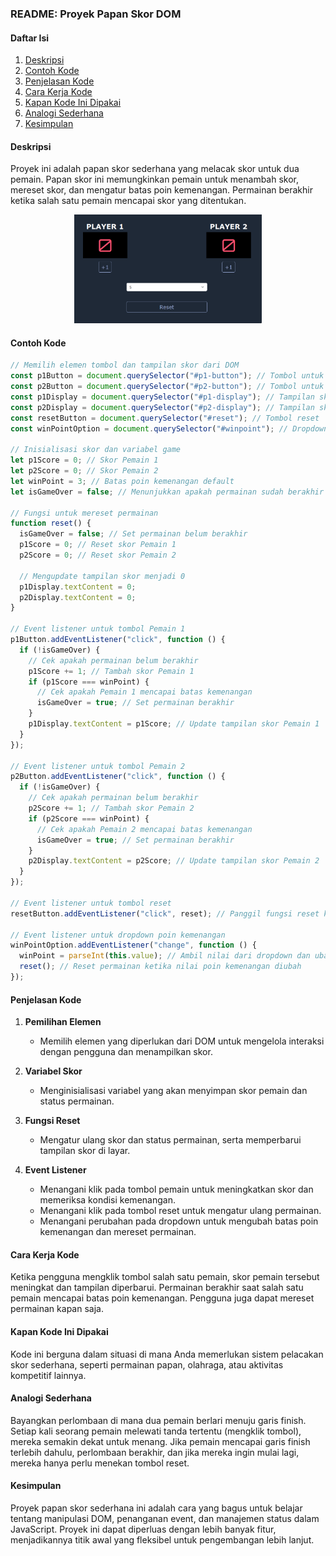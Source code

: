 ### README: Proyek Papan Skor DOM

#### Daftar Isi

1. [Deskripsi](#deskripsi)
2. [Contoh Kode](#contoh-kode)
3. [Penjelasan Kode](#penjelasan-kode)
4. [Cara Kerja Kode](#cara-kerja-kode)
5. [Kapan Kode Ini Dipakai](#kapan-kode-ini-dipakai)
6. [Analogi Sederhana](#analogi-sederhana)
7. [Kesimpulan](#kesimpulan)

#### Deskripsi

Proyek ini adalah papan skor sederhana yang melacak skor untuk dua pemain. Papan skor ini memungkinkan pemain untuk menambah skor, mereset skor, dan mengatur batas poin kemenangan. Permainan berakhir ketika salah satu pemain mencapai skor yang ditentukan.

<p align="center">
    <img src="image.png" alt="Papan Skor" width="300">
</p>

#### Contoh Kode

```javascript
// Memilih elemen tombol dan tampilan skor dari DOM
const p1Button = document.querySelector("#p1-button"); // Tombol untuk Pemain 1
const p2Button = document.querySelector("#p2-button"); // Tombol untuk Pemain 2
const p1Display = document.querySelector("#p1-display"); // Tampilan skor Pemain 1
const p2Display = document.querySelector("#p2-display"); // Tampilan skor Pemain 2
const resetButton = document.querySelector("#reset"); // Tombol reset
const winPointOption = document.querySelector("#winpoint"); // Dropdown untuk memilih poin kemenangan

// Inisialisasi skor dan variabel game
let p1Score = 0; // Skor Pemain 1
let p2Score = 0; // Skor Pemain 2
let winPoint = 3; // Batas poin kemenangan default
let isGameOver = false; // Menunjukkan apakah permainan sudah berakhir

// Fungsi untuk mereset permainan
function reset() {
  isGameOver = false; // Set permainan belum berakhir
  p1Score = 0; // Reset skor Pemain 1
  p2Score = 0; // Reset skor Pemain 2

  // Mengupdate tampilan skor menjadi 0
  p1Display.textContent = 0;
  p2Display.textContent = 0;
}

// Event listener untuk tombol Pemain 1
p1Button.addEventListener("click", function () {
  if (!isGameOver) {
    // Cek apakah permainan belum berakhir
    p1Score += 1; // Tambah skor Pemain 1
    if (p1Score === winPoint) {
      // Cek apakah Pemain 1 mencapai batas kemenangan
      isGameOver = true; // Set permainan berakhir
    }
    p1Display.textContent = p1Score; // Update tampilan skor Pemain 1
  }
});

// Event listener untuk tombol Pemain 2
p2Button.addEventListener("click", function () {
  if (!isGameOver) {
    // Cek apakah permainan belum berakhir
    p2Score += 1; // Tambah skor Pemain 2
    if (p2Score === winPoint) {
      // Cek apakah Pemain 2 mencapai batas kemenangan
      isGameOver = true; // Set permainan berakhir
    }
    p2Display.textContent = p2Score; // Update tampilan skor Pemain 2
  }
});

// Event listener untuk tombol reset
resetButton.addEventListener("click", reset); // Panggil fungsi reset ketika tombol reset diklik

// Event listener untuk dropdown poin kemenangan
winPointOption.addEventListener("change", function () {
  winPoint = parseInt(this.value); // Ambil nilai dari dropdown dan ubah menjadi angka
  reset(); // Reset permainan ketika nilai poin kemenangan diubah
});
```

#### Penjelasan Kode

1. **Pemilihan Elemen**

   - Memilih elemen yang diperlukan dari DOM untuk mengelola interaksi dengan pengguna dan menampilkan skor.

2. **Variabel Skor**

   - Menginisialisasi variabel yang akan menyimpan skor pemain dan status permainan.

3. **Fungsi Reset**

   - Mengatur ulang skor dan status permainan, serta memperbarui tampilan skor di layar.

4. **Event Listener**
   - Menangani klik pada tombol pemain untuk meningkatkan skor dan memeriksa kondisi kemenangan.
   - Menangani klik pada tombol reset untuk mengatur ulang permainan.
   - Menangani perubahan pada dropdown untuk mengubah batas poin kemenangan dan mereset permainan.

#### Cara Kerja Kode

Ketika pengguna mengklik tombol salah satu pemain, skor pemain tersebut meningkat dan tampilan diperbarui. Permainan berakhir saat salah satu pemain mencapai batas poin kemenangan. Pengguna juga dapat mereset permainan kapan saja.

#### Kapan Kode Ini Dipakai

Kode ini berguna dalam situasi di mana Anda memerlukan sistem pelacakan skor sederhana, seperti permainan papan, olahraga, atau aktivitas kompetitif lainnya.

#### Analogi Sederhana

Bayangkan perlombaan di mana dua pemain berlari menuju garis finish. Setiap kali seorang pemain melewati tanda tertentu (mengklik tombol), mereka semakin dekat untuk menang. Jika pemain mencapai garis finish terlebih dahulu, perlombaan berakhir, dan jika mereka ingin mulai lagi, mereka hanya perlu menekan tombol reset.

#### Kesimpulan

Proyek papan skor sederhana ini adalah cara yang bagus untuk belajar tentang manipulasi DOM, penanganan event, dan manajemen status dalam JavaScript. Proyek ini dapat diperluas dengan lebih banyak fitur, menjadikannya titik awal yang fleksibel untuk pengembangan lebih lanjut.
